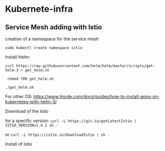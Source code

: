 # Kubernete-infra


## Service Mesh adding with Istio 

creation of a namespace for the service mesh 

```sudo kubectl create namespace istio```

Install Helm: 

```curl https://raw.githubusercontent.com/helm/helm/master/scripts/get-helm-3 > get_helm.sh ```

``` chmod 700 get_helm.sh```

```./get_helm.sh ```


For other OS: https://www.linode.com/docs/guides/how-to-install-apps-on-kubernetes-with-helm-3/

Download of the Istio 

for a specific version: ``` curl -L https://git.io/getLatestIstio | ISTIO_VERSION=1.4.2 sh - ```

or ``` curl -L https://istio.io/downloadIstio | sh - ```



Install of Istio 
``` 
